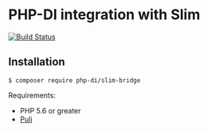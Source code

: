 # PHP-DI integration with Slim

[![Build Status](https://travis-ci.org/PHP-DI/Slim-Bridge.svg?branch=master)](https://travis-ci.org/PHP-DI/Slim-Bridge)

## Installation

```
$ composer require php-di/slim-bridge
```

Requirements:

- PHP 5.6 or greater
- [Puli](http://puli.io)
